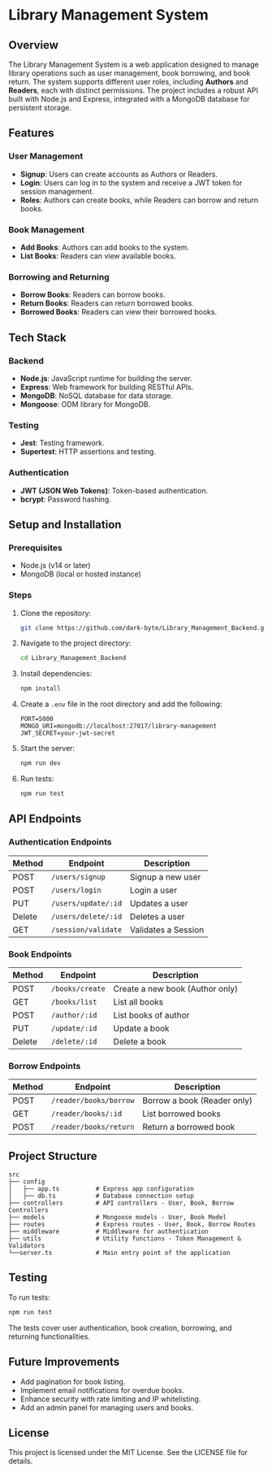 # Library Management System

## Overview

The Library Management System is a web application designed to manage library operations such as user management, book borrowing, and book return. The system supports different user roles, including **Authors** and **Readers**, each with distinct permissions. The project includes a robust API built with Node.js and Express, integrated with a MongoDB database for persistent storage.



## Features

### User Management
- **Signup**: Users can create accounts as Authors or Readers.
- **Login**: Users can log in to the system and receive a JWT token for session management.
- **Roles**: Authors can create books, while Readers can borrow and return books.

### Book Management
- **Add Books**: Authors can add books to the system.
- **List Books**: Readers can view available books.

### Borrowing and Returning
- **Borrow Books**: Readers can borrow books.
- **Return Books**: Readers can return borrowed books.
- **Borrowed Books**: Readers can view their borrowed books.



## Tech Stack

### Backend
- **Node.js**: JavaScript runtime for building the server.
- **Express**: Web framework for building RESTful APIs.
- **MongoDB**: NoSQL database for data storage.
- **Mongoose**: ODM library for MongoDB.

### Testing
- **Jest**: Testing framework.
- **Supertest**: HTTP assertions and testing.

### Authentication
- **JWT (JSON Web Tokens)**: Token-based authentication.
- **bcrypt**: Password hashing.



## Setup and Installation

### Prerequisites
- Node.js (v14 or later)
- MongoDB (local or hosted instance)

### Steps
1. Clone the repository:
   ```bash
   git clone https://github.com/dark-byte/Library_Management_Backend.git
   ```

2. Navigate to the project directory:
   ```bash
   cd Library_Management_Backend
   ```

3. Install dependencies:
   ```bash
   npm install
   ```

4. Create a `.env` file in the root directory and add the following:
   ```env
   PORT=5000
   MONGO_URI=mongodb://localhost:27017/library-management
   JWT_SECRET=your-jwt-secret
   ```

5. Start the server:
   ```bash
   npm run dev
   ```

6. Run tests:
   ```bash
   npm run test
   ```


## API Endpoints

### Authentication Endpoints
| Method | Endpoint         | Description         |
|--------|------------------|---------------------|
| POST   | `/users/signup`  | Signup a new user   |
| POST   | `/users/login`   | Login a user        |
| PUT   | `/users/update/:id`   | Updates a user        |
| Delete   | `/users/delete/:id`   | Deletes a user        |
| GET   | `/session/validate`   | Validates a Session        |

### Book Endpoints
| Method | Endpoint           | Description            |
|--------|--------------------|------------------------|
| POST   | `/books/create`    | Create a new book (Author only) |
| GET    | `/books/list`      | List all books         |
| POST    | `/author/:id`      | List books of author         |
| PUT    | `/update/:id`      | Update a book         |
| Delete    | `/delete/:id`      | Delete a book         |

### Borrow Endpoints
| Method | Endpoint                    | Description                |
|--------|-----------------------------|----------------------------|
| POST   | `/reader/books/borrow`      | Borrow a book (Reader only) |
| GET    | `/reader/books/:id`         | List borrowed books         |
| POST   | `/reader/books/return`      | Return a borrowed book      |


## Project Structure

```plaintext
src
├── config
│   ├── app.ts          # Express app configuration
│   ├── db.ts           # Database connection setup
├── controllers         # API controllers - User, Book, Borrow Controllers
├── models              # Mongoose models - User, Book Model
├── routes              # Express routes - User, Book, Borrow Routes
├── middleware          # Middleware for authentication
├── utils               # Utility functions - Token Management & Validators
└──server.ts            # Main entry point of the application
```


## Testing

To run tests:
```bash
npm run test
```
The tests cover user authentication, book creation, borrowing, and returning functionalities.


## Future Improvements

- Add pagination for book listing.
- Implement email notifications for overdue books.
- Enhance security with rate limiting and IP whitelisting.
- Add an admin panel for managing users and books.



## License

This project is licensed under the MIT License. See the LICENSE file for details.
